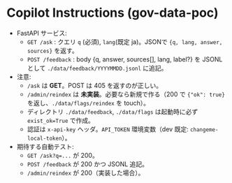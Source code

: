 # Copilot Instructions (gov-data-poc)

- FastAPI サービス:
  - `GET /ask` : クエリ `q` (必須), `lang`(既定 ja)。JSONで `{q, lang, answer, sources}` を返す。
  - `POST /feedback` : body {q, answer, sources[], lang, label?} を JSONL として `./data/feedback/YYYYMMDD.jsonl` に追記。
- 注意:
  - `/ask` は **GET**。POST は 405 を返すのが正しい。
  - `/admin/reindex` は **未実装**。必要なら新規で作る（200 で `{"ok": true}` を返し、`./data/flags/reindex` を touch）。
  - ディレクトリ `./data/feedback`, `./data/flags` は起動時に必ず `exist_ok=True` で作成。
  - 認証は `x-api-key` ヘッダ。`API_TOKEN` 環境変数（dev 既定: `changeme-local-token`）。
- 期待する自動テスト:
  - `GET /ask?q=...` が 200。
  - `POST /feedback` が 200 かつ JSONL 追記。
  - `/admin/reindex` が 200（実装した場合）。
